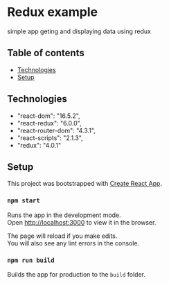 # Redux example

simple app geting and displaying data using redux

## Table of contents

- [Technologies](#technologies)
- [Setup](#setup)

## Technologies

- "react-dom": "16.5.2",
- "react-redux": "6.0.0",
- "react-router-dom": "4.3.1",
- "react-scripts": "2.1.3",
- "redux": "4.0.1"

## Setup

This project was bootstrapped with [Create React App](https://github.com/facebook/create-react-app).

### `npm start`

Runs the app in the development mode.<br>
Open [http://localhost:3000](http://localhost:3000) to view it in the browser.

The page will reload if you make edits.<br>
You will also see any lint errors in the console.

### `npm run build`

Builds the app for production to the `build` folder.<br>


